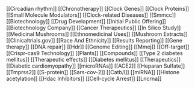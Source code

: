 [[Circadian rhythm]]
[[Chronotherapy]]
[[Clock Genes]]
[[Clock Proteins]]
[[Small Molecule Modulators]]
[[Clock-related Diseases]]
[[Smmcc]]
[[Biotechnology]]
[[Drug Development]]
[[Initial Public Offering]]
[[Biotechnology Company]]
[[Cancer Therapeutics]]
[[In Silico Study]]
[[Medicinal Mushrooms]]
[[Ethnomedicinal Uses]]
[[Mushroom Extracts]]
[[Clinicaltrials.gov]]
[[Race And Ethnicity]]
[[Results Reporting]]
[[Gene therapy]]
[[DNA repair]]
[[Hdr]]
[[Genome Editing]]
[[Mmej]]
[[Off-target]]
[[Crispr-cas9 Technology]]
[[Plants]]
[[Compounds]]
[[Type 2 diabetes mellitus]]
[[Therapeutic effects]]
[[Diabetes mellitus]]
[[Therapeutics]]
[[Diabetic cardiomyopathy]]
[[microRNAs]]
[[ACE2]]
[[Heparan Sulfate]]
[[Tmprss2]]
[[S-protein]]
[[Sars-cov-2]]
[[Catb/l]]
[[miRNA]]
[[Histone acetylation]]
[[Hdac Inhibitors]]
[[Cell-cycle Arrest]]
[[Lncrna]]
